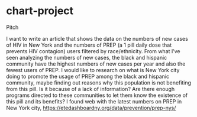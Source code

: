 # chart-project


Pitch


I want to write an article that shows the data on the numbers of new cases of HIV in New York and the numbers of PREP (a 1 pill daily dose that prevents HIV contagion) users filtered by race/ethnicity. From what I’ve seen analyzing the numbers of new cases, the black and hispanic community have the highest numbers of new cases per year and also the fewest users of PREP.  I would like to research on what is New York city doing to promote the usage of PREP among the black and hispanic community, maybe finding out reasons why this population is not benefiting from this pill. Is it because of a lack of information? Are there enough programs directed to these communities to let them know the existence of this pill and its benefits? 
I found web with the latest numbers on PREP in New York city, https://etedashboardny.org/data/prevention/prep-nys/ 
